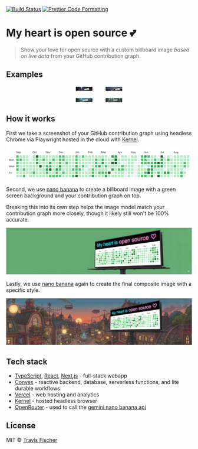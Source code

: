 <p>
  <a href="https://github.com/transitive-bullshit/my-heart-is-open-source/actions/workflows/main.yml"><img alt="Build Status" src="https://github.com/transitive-bullshit/my-heart-is-open-source/actions/workflows/main.yml/badge.svg" /></a>
  <a href="https://prettier.io"><img alt="Prettier Code Formatting" src="https://img.shields.io/badge/code_style-prettier-brightgreen.svg" /></a>
</p>

# My heart is open source 💕 <!-- omit from toc -->

> Show your love for open source with a custom billboard image _based on live data_ from your GitHub contribution graph.

## Examples

<p align="center">
  <img alt="example billboard image" src="https://raw.githubusercontent.com/transitive-bullshit/my-heart-is-open-source/main/public/examples/0.jpg" width="45">
  &nbsp; &nbsp; &nbsp; &nbsp;

  <img alt="example billboard image" src="https://raw.githubusercontent.com/transitive-bullshit/my-heart-is-open-source/main/public/examples/1.jpg" width="45">
</p>

<p align="center">
  <img alt="example billboard image" src="https://raw.githubusercontent.com/transitive-bullshit/my-heart-is-open-source/main/public/examples/2.jpg" width="45">
  &nbsp; &nbsp; &nbsp; &nbsp;

  <img alt="example billboard image" src="https://raw.githubusercontent.com/transitive-bullshit/my-heart-is-open-source/main/public/examples/10.jpg" width="45">
</p>

## How it works

First we take a screenshot of your GitHub contribution graph using headless Chrome via Playwright hosted in the cloud with [Kernel](https://www.onkernel.com).

<img alt="github contributor graph" src="https://raw.githubusercontent.com/transitive-bullshit/my-heart-is-open-source/main/public/github-contribution-graph.png">

Second, we use [nano banana](https://aistudio.google.com/models/gemini-2-5-flash-image) to create a billboard image with a green screen background and your contribution graph on top.

Breaking this into its own step helps the image model match your contribution graph more closely, though it likely still won't be 100% accurate.

<img alt="green screen output image" src="https://raw.githubusercontent.com/transitive-bullshit/my-heart-is-open-source/main/public/examples/step-1.jpg">

Lastly, we use [nano banana](https://aistudio.google.com/models/gemini-2-5-flash-image) again to create the final composite image with a specific style.

<img alt="final output image" src="https://raw.githubusercontent.com/transitive-bullshit/my-heart-is-open-source/main/public/examples/step-2.jpg">

## Tech stack

- [TypeScript](https://www.typescriptlang.org), [React](https://react.dev), [Next.js](https://nextjs.org) - full-stack webapp
- [Convex](https://convex.dev/referral/TRAVIS5611) - reactive backend, database, serverless functions, and lite durable workflows
- [Vercel](https://vercel.com) - web hosting and analytics
- [Kernel](https://www.onkernel.com) - hosted headless browser
- [OpenRouter](https://openrouter.ai/?referral=hrg) - used to call the [gemini nano banana api](https://aistudio.google.com/models/gemini-2-5-flash-image)

## License

MIT © [Travis Fischer](https://x.com/transitive_bs)
